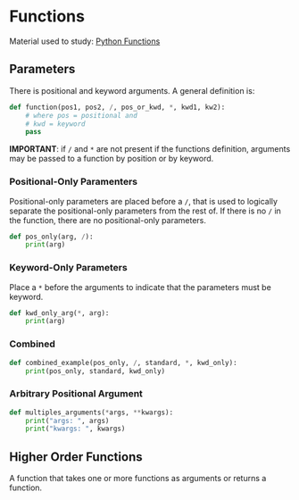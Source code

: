 # Functions

Material used to study: [Python Functions](https://docs.python.org/3/tutorial/controlflow.html#defining-functions)

## Parameters

There is positional and keyword arguments. A general definition is:

```python
def function(pos1, pos2, /, pos_or_kwd, *, kwd1, kw2):
    # where pos = positional and
    # kwd = keyword
    pass
```

__IMPORTANT__: if `/` and `*` are not present if the functions definition, arguments may be passed to a function by position or by keyword.

### Positional-Only Paramenters

Positional-only parameters are placed before a `/`, that is used to logically separate the positional-only parameters from the rest of. If there is no `/` in the function, there are no positional-only parameters.

```python
def pos_only(arg, /):
    print(arg)
```

### Keyword-Only Parameters

Place a `*` before the arguments to indicate that the parameters must be keyword.

```python
def kwd_only_arg(*, arg):
    print(arg)
```

### Combined

```python
def combined_example(pos_only, /, standard, *, kwd_only):
    print(pos_only, standard, kwd_only)
```

### Arbitrary Positional Argument

```python
def multiples_arguments(*args, **kwargs):
    print("args: ", args)
    print("kwargs: ", kwargs)
```

## Higher Order Functions

A function that takes one or more functions as arguments or returns a function.
